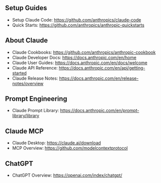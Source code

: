 ## Setup Guides
- Setup Claude Code: https://github.com/anthropics/claude-code
- Quick Starts: https://github.com/anthropics/anthropic-quickstarts

## About Claude
- Claude Cookbooks: https://github.com/anthropics/anthropic-cookbook
- Claude Developer Docs: https://docs.anthropic.com/en/home
- Claude User Guides: https://docs.anthropic.com/en/docs/welcome
- Claude API Reference: https://docs.anthropic.com/en/api/getting-started
- Claude Release Notes: https://docs.anthropic.com/en/release-notes/overview

## Prompt Engineering
- Claude Prompt Library: https://docs.anthropic.com/en/prompt-library/library

## Claude MCP
- Claude Desktop: https://claude.ai/download
- MCP Overview: https://github.com/modelcontextprotocol

## ChatGPT
- ChatGPT Overview: https://openai.com/index/chatgpt/
